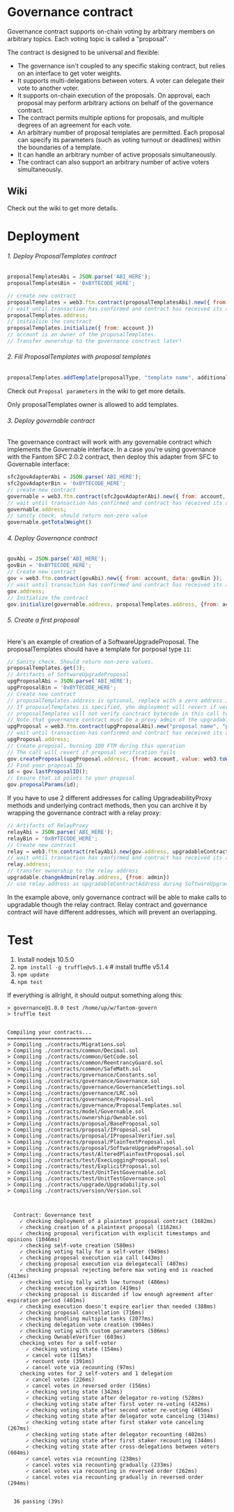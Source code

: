 # Governance contract

Governance contract supports on-chain voting by arbitrary members on arbitrary topics. Each voting topic is called a "proposal".

The contract is designed to be universal and flexible:
- The governance isn't coupled to any specific staking contract, but relies on an interface to get voter weights.
- It supports multi-delegations between voters. A voter can delegate their vote to another voter.
- It supports on-chain execution of the proposals. On approval, each proposal may perform arbitrary actions on behalf of the governance contract.
- The contract permits multiple options for proposals, and multiple degrees of an agreement for each vote.
- An arbitrary number of proposal templates are permitted. Each proposal can specify its parameters (such as voting turnout or deadlines) within the boundaries of a template.
- It can handle an arbitrary number of active proposals simultaneously.
- The contract can also support an arbitrary number of active voters simultaneously.

## Wiki

Check out the wiki to get more details.

# Deployment

###### 1. Deploy ProposalTemplates contract
```javascript
proposalTemplatesAbi = JSON.parse('ABI_HERE');
proposalTemplatesBin = '0xBYTECODE_HERE';

// create new contract
proposalTemplates = web3.ftm.contract(proposalTemplatesAbi).new({ from: account, data: proposalTemplatesBin });
// wait until transaction has confirmed and contract has received its address
proposalTemplates.address;
// initialize the conctract
proposalTemplates.initialize({ from: account })
// account is an owner of the proposalTemplates.
// Transfer ownership to the governance conctract later!
```
###### 2. Fill ProposalTemplates with proposal templates

```javascript
proposalTemplates.addTemplate(proposalType, "template name", additionalVerifierAddress, executable, minVotes, minAgreement, [0,2,3,4,5], minVotingDuration, maxVotingDuration, minStartDelay, maxStartDelay, {from: account})
```
Check out `Proposal parameters` in the wiki to get more details.

Only proposalTemplates owner is allowed to add templates.

###### 3. Deploy governable contract
The governance contract will work with any governable contract which implements the Governable interface.
In a case you're using governance with the Fantom SFC 2.0.2 contract, then deploy this adapter from SFC to Governable interface:
```javascript
sfc2govAdapterAbi = JSON.parse('ABI_HERE');
sfc2govAdapterBin = '0xBYTECODE_HERE';
// create new contract
governable = web3.ftm.contract(sfc2govAdapterAbi).new({ from: account, data: sfc2govAdapterBin });
// wait until transaction has confirmed and contract has received its address
governable.address;
// sanity check, should return non-zero value
governable.getTotalWeight()
```

###### 4. Deploy Governance contract
```javascript
govAbi = JSON.parse('ABI_HERE');
govBin = '0xBYTECODE_HERE';
// Create new contract
gov = web3.ftm.contract(govAbi).new({ from: account, data: govBin });
// wait until transaction has confirmed and contract has received its address
gov.address;
// Initialize the contract
gov.initialize(governable.address, proposalTemplates.address, {from: account})
```

###### 5. Create a first proposal

Here's an example of creation of a SoftwareUpgradeProposal. The proposalTemplates should have a template for porposal type `11`:

```javascript
// Sanity check. Should return non-zero values.
proposalTemplates.get(3);
// Artifacts of SoftwareUpgradeProposal
upgProposalAbi = JSON.parse('ABI_HERE');
upgProposalBin = '0xBYTECODE_HERE';
// Create new contract
// proposalTemplates.address is optional, replace with a zero address if proposal verification during deployment isn't needed.
// If proposalTemplates is specified, yhe deployment will revert if verification in proposalTemplates fails.
// proposalTemplates will not verify conctract bytecode in this call to reduce gas usage.
// Note that governance contract must be a proxy admin of the upgradable contract.
upgProposal = web3.ftm.contract(upgProposalAbi).new("proposal name", "proposal description", minVotes, minAgreement, startDelay, minVotingDuration, maxVotingDuration, upgradableContractAddress, newImplementation, proposalTemplates.address, { from: account, data: upgProposalBin });
// wait until transaction has confirmed and contract has received its address
upgProposal.address;
// Create proposal, burning 100 FTM during this operation
// The call will revert if proposal verification fails
gov.createProposal(upgProposal.address, {from: account, value: web3.toWei("100", "ftm")});
// Find your proposal ID
id = gov.lastProposalID();
// Ensure that id points to your proposal
gov.proposalParams(id);
```

If you have to use 2 different addresses for calling UpgradeabilityProxy methods and underlying contract methods,
then you can archive it by wrapping the governance contract with a relay proxy:

```javascript
// Artifacts of RelayProxy
relayAbi = JSON.parse('ABI_HERE');
relayBin = '0xBYTECODE_HERE';
// Create new contract
relay = web3.ftm.contract(relayAbi).new(gov.address, upgradableContractAddress, { from: account, data: relayBin });
// wait until transaction has confirmed and contract has received its address
relay.address;
// transfer ownership to the relay address
upgradable.changeAdmin(relay.address, {from: admin})
// use relay.address as upgradableContractAddress during SoftwareUpgradeProposal deployment
````

In the example above, only governance contract will be able to make calls to upgradable though the relay contract.
Relay contract and governance contract will have different addresses, which will prevent an overlapping.

# Test

1. Install nodejs 10.5.0
2. `npm install -g truffle@v5.1.4` # install truffle v5.1.4
3. `npm update`
4. `npm test`

If everything is allright, it should output something along this:
```
> governance@1.0.0 test /home/up/w/fantom-govern
> truffle test


Compiling your contracts...
===========================
> Compiling ./contracts/Migrations.sol
> Compiling ./contracts/common/Decimal.sol
> Compiling ./contracts/common/GetCode.sol
> Compiling ./contracts/common/ReentrancyGuard.sol
> Compiling ./contracts/common/SafeMath.sol
> Compiling ./contracts/governance/Constants.sol
> Compiling ./contracts/governance/Governance.sol
> Compiling ./contracts/governance/GovernanceSettings.sol
> Compiling ./contracts/governance/LRC.sol
> Compiling ./contracts/governance/Proposal.sol
> Compiling ./contracts/governance/ProposalTemplates.sol
> Compiling ./contracts/model/Governable.sol
> Compiling ./contracts/ownership/Ownable.sol
> Compiling ./contracts/proposal/BaseProposal.sol
> Compiling ./contracts/proposal/IProposal.sol
> Compiling ./contracts/proposal/IProposalVerifier.sol
> Compiling ./contracts/proposal/PlainTextProposal.sol
> Compiling ./contracts/proposal/SoftwareUpgradeProposal.sol
> Compiling ./contracts/test/AlteredPlainTextProposal.sol
> Compiling ./contracts/test/ExecLoggingProposal.sol
> Compiling ./contracts/test/ExplicitProposal.sol
> Compiling ./contracts/test/UnitTestGovernable.sol
> Compiling ./contracts/test/UnitTestGovernance.sol
> Compiling ./contracts/upgrade/Upgradability.sol
> Compiling ./contracts/version/Version.sol



  Contract: Governance test
    ✓ checking deployment of a plaintext proposal contract (1682ms)
    ✓ checking creation of a plaintext proposal (1162ms)
    ✓ checking proposal verification with explicit timestamps and opinions (1046ms)
    ✓ checking self-vote creation (580ms)
    ✓ checking voting tally for a self-voter (949ms)
    ✓ checking proposal execution via call (443ms)
    ✓ checking proposal execution via delegatecall (407ms)
    ✓ checking proposal rejecting before max voting end is reached (413ms)
    ✓ checking voting tally with low turnout (486ms)
    ✓ checking execution expiration (419ms)
    ✓ checking proposal is discarded if low enough agreement after expiration period (401ms)
    ✓ checking execution doesn't expire earlier than needed (388ms)
    ✓ checking proposal cancellation (716ms)
    ✓ checking handling multiple tasks (2077ms)
    ✓ checking delegation vote creation (904ms)
    ✓ checking voting with custom parameters (586ms)
    ✓ checking OwnableVerifier (603ms)
    checking votes for a self-voter
      ✓ checking voting state (154ms)
      ✓ cancel vote (115ms)
      ✓ recount vote (391ms)
      ✓ cancel vote via recounting (97ms)
    checking votes for 2 self-voters and 1 delegation
      ✓ cancel votes (226ms)
      ✓ cancel votes in reversed order (156ms)
      ✓ checking voting state (342ms)
      ✓ checking voting state after delegator re-voting (528ms)
      ✓ checking voting state after first voter re-voting (432ms)
      ✓ checking voting state after second voter re-voting (465ms)
      ✓ checking voting state after delegator vote canceling (314ms)
      ✓ checking voting state after first staker vote canceling (267ms)
      ✓ checking voting state after delegator recounting (402ms)
      ✓ checking voting state after first staker recounting (344ms)
      ✓ checking voting state after cross-delegations between voters (604ms)
      ✓ cancel votes via recounting (238ms)
      ✓ cancel votes via recounting gradually (233ms)
      ✓ cancel votes via recounting in reversed order (262ms)
      ✓ cancel votes via recounting gradually in reversed order (294ms)


  36 passing (39s)
```

